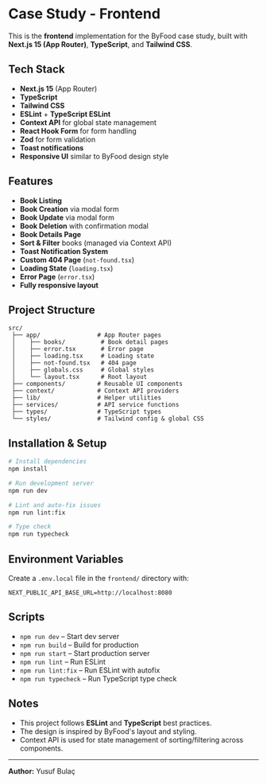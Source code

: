 # Case Study - Frontend

This is the **frontend** implementation for the ByFood case study, built with **Next.js 15 (App Router)**, **TypeScript**, and **Tailwind CSS**.

## Tech Stack
- **Next.js 15** (App Router)
- **TypeScript**
- **Tailwind CSS**
- **ESLint** + **TypeScript ESLint**
- **Context API** for global state management
- **React Hook Form** for form handling
- **Zod** for form validation
- **Toast notifications**
- **Responsive UI** similar to ByFood design style

## Features
- **Book Listing**
- **Book Creation** via modal form
- **Book Update** via modal form
- **Book Deletion** with confirmation modal
- **Book Details Page**
- **Sort & Filter** books (managed via Context API)
- **Toast Notification System**
- **Custom 404 Page** (`not-found.tsx`)
- **Loading State** (`loading.tsx`)
- **Error Page** (`error.tsx`)
- **Fully responsive layout**

## Project Structure
```
src/
 ├── app/                # App Router pages
 │    ├── books/          # Book detail pages
 │    ├── error.tsx       # Error page
 │    ├── loading.tsx     # Loading state
 │    ├── not-found.tsx   # 404 page
 │    ├── globals.css     # Global styles
 │    └── layout.tsx      # Root layout
 ├── components/         # Reusable UI components
 ├── context/            # Context API providers
 ├── lib/                # Helper utilities
 ├── services/           # API service functions
 ├── types/              # TypeScript types
 └── styles/             # Tailwind config & global CSS
```

## Installation & Setup
```bash
# Install dependencies
npm install

# Run development server
npm run dev

# Lint and auto-fix issues
npm run lint:fix

# Type check
npm run typecheck
```

## Environment Variables
Create a `.env.local` file in the `frontend/` directory with:
```
NEXT_PUBLIC_API_BASE_URL=http://localhost:8080
```

## Scripts
- `npm run dev` – Start dev server
- `npm run build` – Build for production
- `npm run start` – Start production server
- `npm run lint` – Run ESLint
- `npm run lint:fix` – Run ESLint with autofix
- `npm run typecheck` – Run TypeScript type check

## Notes
- This project follows **ESLint** and **TypeScript** best practices.
- The design is inspired by ByFood's layout and styling.
- Context API is used for state management of sorting/filtering across components.

---
**Author:** Yusuf Bulaç
